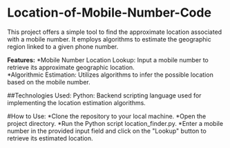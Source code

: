 # Location-of-Mobile-Number-Code

This project offers a simple tool to find the approximate location associated with a mobile number. It employs algorithms to estimate the geographic region linked to a given phone number.

**Features:**
*Mobile Number Location Lookup: Input a mobile number to retrieve its approximate geographic location.  
*Algorithmic Estimation: Utilizes algorithms to infer the possible location based on the mobile number.  

##Technologies Used:
Python: Backend scripting language used for implementing the location estimation algorithms.

#How to Use:
*Clone the repository to your local machine.
*Open the project directory.
*Run the Python script location_finder.py.
*Enter a mobile number in the provided input field and click on the "Lookup" button to retrieve its estimated location.
